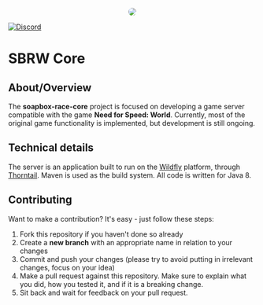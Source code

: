 <p align="center">
  <img style="border-radius:20px;" src="https://image.noelshack.com/fichiers/2020/39/5/1601066281-sbrwr-512.jpg" />
</p>

[![Discord](https://img.shields.io/discord/311140210018615310.svg?label=&logo=discord&logoColor=ffffff&color=7389D8&labelColor=6A7EC2)](https://discord.gg/TUsXvVp)

# SBRW Core

## About/Overview
The **soapbox-race-core** project is focused on developing a game server compatible with the game **Need for Speed:
World**. Currently, most of the original game functionality is implemented, but development is still ongoing.

## Technical details
The server is an application built to run on the [Wildfly](https://wildfly.org) platform, through [Thorntail](https://thorntail.io). Maven is used as the build
system. All code is written for Java 8.

## Contributing
Want to make a contribution? It's easy - just follow these steps:
1. Fork this repository if you haven't done so already
2. Create a **new branch** with an appropriate name in relation to your changes
3. Commit and push your changes (please try to avoid putting in irrelevant changes, focus on your idea)
4. Make a pull request against this repository. Make sure to explain what you did, how you tested it, and if it is a
breaking change.
5. Sit back and wait for feedback on your pull request.
